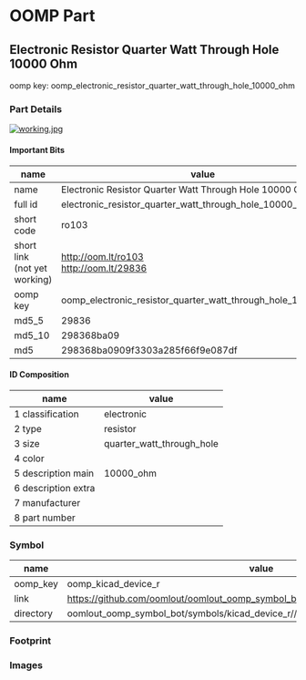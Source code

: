 # OOMP Part  
## Electronic Resistor Quarter Watt Through Hole 10000 Ohm  
  
oomp key: oomp_electronic_resistor_quarter_watt_through_hole_10000_ohm  
  
### Part Details  
  
[![working.jpg](working_600.jpg)](working.jpg)  
  
#### Important Bits  
| name | value | 
| --- | --- | 
| name | Electronic Resistor Quarter Watt Through Hole 10000 Ohm | 
| full id | electronic_resistor_quarter_watt_through_hole_10000_ohm | 
| short code | ro103 | 
| short link<br>(not yet working) | http://oom.lt/ro103<br>http://oom.lt/29836 | 
| oomp key | oomp_electronic_resistor_quarter_watt_through_hole_10000_ohm | 
| md5_5 | 29836 | 
| md5_10 | 298368ba09 | 
| md5 | 298368ba0909f3303a285f66f9e087df | 
#### ID Composition  
| name | value | 
| --- | --- | 
| 1 classification | electronic | 
| 2 type | resistor | 
| 3 size | quarter_watt_through_hole | 
| 4 color |  | 
| 5 description main | 10000_ohm | 
| 6 description extra |  | 
| 7 manufacturer |  | 
| 8 part number |  | 
### Symbol  
| name | value | 
| --- | --- | 
| oomp_key | oomp_kicad_device_r | 
| link | https://github.com/oomlout/oomlout_oomp_symbol_bot/tree/main/symbols/kicad_device_r | 
| directory | oomlout_oomp_symbol_bot/symbols/kicad_device_r//working/working.kicad_sym | 
### Footprint  
### Images  
